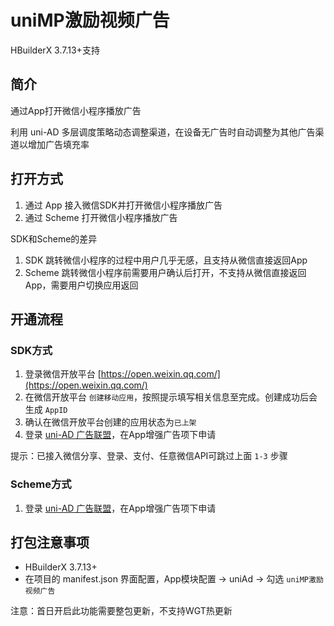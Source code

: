 # uniMP激励视频广告

HBuilderX 3.7.13+支持

## 简介

通过App打开微信小程序播放广告

利用 uni-AD 多层调度策略动态调整渠道，在设备无广告时自动调整为其他广告渠道以增加广告填充率


## 打开方式

1. 通过 App 接入微信SDK并打开微信小程序播放广告
2. 通过 Scheme 打开微信小程序播放广告

SDK和Scheme的差异

1. SDK 跳转微信小程序的过程中用户几乎无感，且支持从微信直接返回App
2. Scheme 跳转微信小程序前需要用户确认后打开，不支持从微信直接返回App，需要用户切换应用返回


## 开通流程

### SDK方式

1. 登录微信开放平台 [https://open.weixin.qq.com/](https://open.weixin.qq.com/)
2. 在微信开放平台 `创建移动应用`，按照提示填写相关信息至完成。创建成功后会生成 `AppID`
3. 确认在微信开放平台创建的应用状态为`已上架`
4. 登录 [uni-AD 广告联盟](https://uniad.dcloud.net.cn)，在App增强广告项下申请

提示：已接入微信分享、登录、支付、任意微信API可跳过上面 `1-3` 步骤


### Scheme方式

1. 登录 [uni-AD 广告联盟](https://uniad.dcloud.net.cn)，在App增强广告项下申请

## 打包注意事项

- HBuilderX 3.7.13+
- 在项目的 manifest.json 界面配置，App模块配置 -> uniAd -> 勾选 `uniMP激励视频广告`

注意：首日开启此功能需要整包更新，不支持WGT热更新
